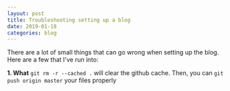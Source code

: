 ```yaml
---
layout: post
title: Troubleshooting setting up a blog
date: 2019-01-18
categories: blog
---
```


There are a lot of small things that can go wrong when setting up the blog. Here are a few that I've run into:

**1. What**
`git rm -r --cached .` will clear the github cache. Then, you can `git push origin master` your files properly
